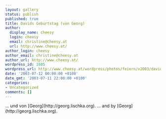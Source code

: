 ```yaml
---
layout: gallery
status: publish
published: true
title: Davids Geburtstag (von Georg)
author:
  display_name: cheesy
  login: cheesy
  email: christine@cheesy.at
  url: http://www.cheesy.at/
author_login: cheesy
author_email: christine@cheesy.at
author_url: http://www.cheesy.at/
wordpress_id: 1685
wordpress_url: http://www.cheesy.at/wordpress/photos/feiern/x2003/davids-geburtstag-von-georg/
date: '2003-07-12 00:00:00 +0100'
date_gmt: '2003-07-11 22:00:00 +0100'
categories:
- Uncategorized
comments: []
---
```

<!--:de-->... und von [Georg](http://georg.lischka.org).
<!--:--><!--:en-->... and by [Georg](http://georg.lischka.org).
<!--:-->
